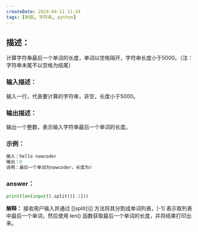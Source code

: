 ```yaml
---
createDate: 2024-04-11 11:24
tags: [刷题, 字符串, python]
---
```

## **描述：**

计算字符串最后一个单词的长度，单词以空格隔开，字符串长度小于5000。（注：字符串末尾不以空格为结尾）

### **输入描述：**

输入一行，代表要计算的字符串，非空，长度小于5000。

### **输出描述：**

输出一个整数，表示输入字符串最后一个单词的长度。

### **示例：**
```python
输入：hello nowcoder
输出：8
说明：最后一个单词为nowcoder，长度为8
```

### **answer：**
```python
print(len(input().split()[-1]))
```

**解释：**
接收用户输入并通过 [[split()]] 方法将其分割成单词列表，[-1] 表示取列表中最后一个单词，然后使用 len() 函数获取最后一个单词的长度，并将结果打印出来。
